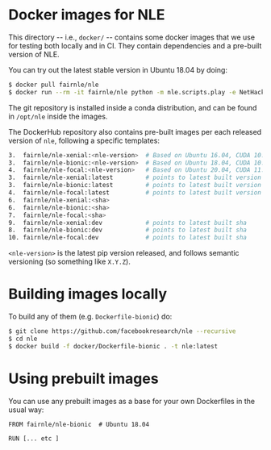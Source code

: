 # Docker images for NLE

This directory -- i.e., `docker/` -- contains some docker images that we use for
testing both locally and in CI. They contain dependencies and a pre-built
version of NLE.

You can try out the latest stable version in Ubuntu 18.04 by doing:

```bash
$ docker pull fairnle/nle
$ docker run --rm -it fairnle/nle python -m nle.scripts.play -e NetHackScore-v0
```

The git repository is installed inside a conda distribution, and can be found in
`/opt/nle` inside the images.

The DockerHub repository also contains pre-built images per each released
version of `nle`, following a specific templates:

``` bash
3.  fairnle/nle-xenial:<nle-version>  # Based on Ubuntu 16.04, CUDA 10.2, cuDNN 7
3.  fairnle/nle-bionic:<nle-version>  # Based on Ubuntu 18.04, CUDA 10.2, cuDNN 7
4.  fairnle/nle-focal:<nle-version>   # Based on Ubuntu 20.04, CUDA 11.0, cuDNN 8
3.  fairnle/nle-xenial:latest         # points to latest built version
3.  fairnle/nle-bionic:latest         # points to latest built version
4.  fairnle/nle-focal:latest          # points to latest built version
6.  fairnle/nle-xenial:<sha>
6.  fairnle/nle-bionic:<sha>
7.  fairnle/nle-focal:<sha>
9.  fairnle/nle-xenial:dev            # points to latest built sha
8.  fairnle/nle-bionic:dev            # points to latest built sha
10. fairnle/nle-focal:dev             # points to latest built sha
```

`<nle-version>` is the latest pip version released, and follows semantic versioning (so something like `X.Y.Z`).

# Building images locally

To build any of them (e.g. `Dockerfile-bionic`) do:

```bash
$ git clone https://github.com/facebookresearch/nle --recursive
$ cd nle
$ docker build -f docker/Dockerfile-bionic . -t nle:latest
```

# Using prebuilt images 

You can use any prebuilt images as a base for your own Dockerfiles in the usual way:

```
FROM fairnle/nle-bionic  # Ubuntu 18.04

RUN [... etc ]
```
